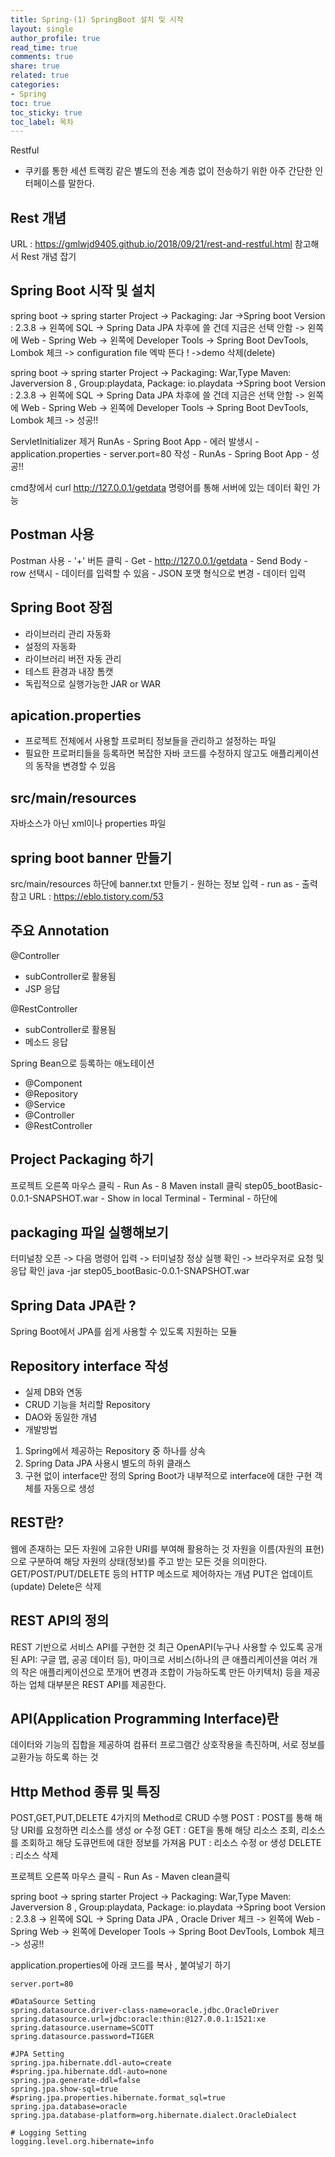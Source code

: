 ```yaml
---
title: Spring-(1) SpringBoot 설치 및 시작
layout: single
author_profile: true
read_time: true
comments: true
share: true
related: true
categories:
- Spring
toc: true
toc_sticky: true
toc_label: 목차
---
```




Restful 
- 쿠키를 통한 세션 트랙킹 같은 별도의 전송 계층 없이 전송하기 위한 아주 간단한 인터페이스를 말한다.

## Rest 개념
URL : https://gmlwjd9405.github.io/2018/09/21/rest-and-restful.html
참고해서  Rest 개념 잡기

## Spring Boot 시작 및 설치
spring boot -> spring starter Project -> Packaging: Jar ->Spring boot Version : 2.3.8 -> 왼쪽에 SQL -> Spring Data JPA 차후에 쓸 건데 지금은 선택 안함 ->
왼쪽에 Web - Spring Web -> 왼쪽에 Developer Tools -> Spring Boot DevTools, Lombok 체크 -> configuration file 엑박 뜬다 ! ->demo 삭제(delete)

spring boot -> spring starter Project -> Packaging: War,Type Maven: Javerversion 8 , Group:playdata, Package: io.playdata  ->Spring boot Version : 2.3.8 -> 왼쪽에 SQL -> Spring Data JPA 차후에 쓸 건데 지금은 선택 안함 ->
왼쪽에 Web - Spring Web -> 왼쪽에 Developer Tools -> Spring Boot DevTools, Lombok 체크 -> 성공!!

ServletInitializer 제거 
RunAs - Spring Boot App - 에러 발생시 - application.properties - server.port=80 작성 - RunAs - Spring Boot App - 성공!!


cmd창에서 curl http://127.0.0.1/getdata 명령어를 통해 서버에 있는 데이터 확인 가능 

## Postman 사용
Postman 사용 - '+' 버튼 클릭 - Get - http://127.0.0.1/getdata - Send 
Body - row 선택시 - 데이터를 입력할 수 있음 - JSON 포맷 형식으로 변경 - 데이터 입력


## Spring Boot 장점
- 라이브러리 관리 자동화
- 설정의 자동화
- 라이브러리 버전 자동 관리
- 테스트 환경과 내장 톰캣
- 독립적으로 실행가능한 JAR or WAR

## apication.properties
- 프로젝트 전체에서 사용할 프로퍼티 정보들을 관리하고 설정하는 파일 
- 필요한 프로퍼티들을 등록하면 복잡한 자바 코드를 수정하지 않고도 애플리케이션의 동작을 변경할 수 있음

## src/main/resources 
자바소스가 아닌 xml이나 properties 파일

## spring boot banner 만들기
src/main/resources 하단에 banner.txt 만들기 - 원하는 정보 입력 - run as - 출력 
참고 URL : https://eblo.tistory.com/53

## 주요 Annotation
@Controller 
- subController로 활용됨 
- JSP 응답

@RestController
- subController로 활용됨 
- 메소드 응답

Spring Bean으로 등록하는 애노테이션
- @Component
- @Repository
- @Service
- @Controller
- @RestController

## Project Packaging 하기
프로젝트 오른쪽 마우스 클릭 - Run As - 8 Maven install 클릭
step05_bootBasic-0.0.1-SNAPSHOT.war - Show in local Terminal - Terminal - 하단에 

## packaging 파일 실행해보기 
터미널창 오픈 -> 다음 명령어 입력 -> 터미널창 정상 실행 확인 -> 브라우저로 요청 및 응답 확인
java -jar step05_bootBasic-0.0.1-SNAPSHOT.war

## Spring Data JPA란 ?
Spring Boot에서 JPA를 쉽게 사용할 수 있도록 지원하는 모듈

## Repository interface 작성
- 실제 DB와 연동
- CRUD 기능을 처리할 Repository
- DAO와 동일한 개념
- 개발방법 
1) Spring에서 제공하는 Repository 중 하나를 상속
2) Spring Data JPA 사용시 별도의 하위 클래스
3) 구현 없이 interface만 정의
Spring Boot가 내부적으로 interface에 대한 구현 객체를 자동으로 생성


## REST란?
웹에 존재하는 모든 자원에 고유한 URI를 부여해 활용하는 것
자원을 이름(자원의 표현)으로 구분하여 해당 자원의 상태(정보)를 주고 받는 모든 것을 의미한다.
GET/POST/PUT/DELETE 등의 HTTP 메소드로 제어하자는 개념
PUT은 업데이트(update)
Delete은 삭제 

## REST API의 정의
REST 기반으로 서비스 API를 구현한 것
최근 OpenAPI(누구나 사용할 수 있도록 공개된 API: 구글 맵, 공공 데이터 등), 마이크로 서비스(하나의 큰 애플리케이션을 여러 개의 작은 애플리케이션으로 쪼개어 변경과 조합이 가능하도록 만든 아키텍처) 등을 제공하는 업체 대부분은 REST API를 제공한다.

## API(Application Programming Interface)란
데이터와 기능의 집합을 제공하여 컴퓨터 프로그램간 상호작용을 촉진하며, 서로 정보를 교환가능 하도록 하는 것

## Http Method 종류 및 특징
POST,GET,PUT,DELETE 4가지의 Method로 CRUD 수행
POST : POST를 통해 해당 URI를 요청하면 리소스를 생성 or 수정
GET : GET을 통해 해당 리소스 조회, 리소스를 조회하고 해당 도큐먼트에 대한 정보를 가져옴
PUT : 리소스 수정 or 생성
DELETE : 리소스 삭제

프로젝트 오른쪽 마우스 클릭 - Run As -  Maven clean클릭

spring boot -> spring starter Project -> Packaging: War,Type Maven: Javerversion 8 , Group:playdata, Package: io.playdata  ->Spring boot Version : 2.3.8 -> 왼쪽에 SQL -> Spring Data JPA , Oracle Driver 체크 ->
왼쪽에 Web - Spring Web -> 왼쪽에 Developer Tools -> Spring Boot DevTools, Lombok 체크 -> 성공!! 


application.properties에 아래 코드를 복사 , 붙여넣기 하기
```properties
server.port=80

#DataSource Setting
spring.datasource.driver-class-name=oracle.jdbc.OracleDriver
spring.datasource.url=jdbc:oracle:thin:@127.0.0.1:1521:xe
spring.datasource.username=SCOTT
spring.datasource.password=TIGER

#JPA Setting
spring.jpa.hibernate.ddl-auto=create
#spring.jpa.hibernate.ddl-auto=none
spring.jpa.generate-ddl=false
spring.jpa.show-sql=true
#spring.jpa.properties.hibernate.format_sql=true
spring.jpa.database=oracle
spring.jpa.database-platform=org.hibernate.dialect.OracleDialect

# Logging Setting
logging.level.org.hibernate=info
```

